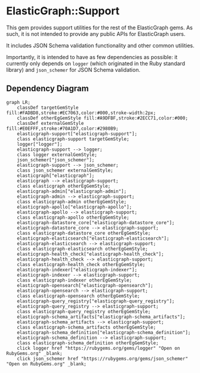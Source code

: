 # ElasticGraph::Support

This gem provides support utilities for the rest of the ElasticGraph gems. As
such, it is not intended to provide any public APIs for ElasticGraph users.

It includes JSON Schema validation functionality and other common utilities.

Importantly, it is intended to have as few dependencies as possible: it currently
only depends on `logger` (which originated in the Ruby standard library) and
`json_schemer` for JSON Schema validation.

## Dependency Diagram

```mermaid
graph LR;
    classDef targetGemStyle fill:#FADBD8,stroke:#EC7063,color:#000,stroke-width:2px;
    classDef otherEgGemStyle fill:#A9DFBF,stroke:#2ECC71,color:#000;
    classDef externalGemStyle fill:#E0EFFF,stroke:#70A1D7,color:#2980B9;
    elasticgraph-support["elasticgraph-support"];
    class elasticgraph-support targetGemStyle;
    logger["logger"];
    elasticgraph-support --> logger;
    class logger externalGemStyle;
    json_schemer["json_schemer"];
    elasticgraph-support --> json_schemer;
    class json_schemer externalGemStyle;
    elasticgraph["elasticgraph"];
    elasticgraph --> elasticgraph-support;
    class elasticgraph otherEgGemStyle;
    elasticgraph-admin["elasticgraph-admin"];
    elasticgraph-admin --> elasticgraph-support;
    class elasticgraph-admin otherEgGemStyle;
    elasticgraph-apollo["elasticgraph-apollo"];
    elasticgraph-apollo --> elasticgraph-support;
    class elasticgraph-apollo otherEgGemStyle;
    elasticgraph-datastore_core["elasticgraph-datastore_core"];
    elasticgraph-datastore_core --> elasticgraph-support;
    class elasticgraph-datastore_core otherEgGemStyle;
    elasticgraph-elasticsearch["elasticgraph-elasticsearch"];
    elasticgraph-elasticsearch --> elasticgraph-support;
    class elasticgraph-elasticsearch otherEgGemStyle;
    elasticgraph-health_check["elasticgraph-health_check"];
    elasticgraph-health_check --> elasticgraph-support;
    class elasticgraph-health_check otherEgGemStyle;
    elasticgraph-indexer["elasticgraph-indexer"];
    elasticgraph-indexer --> elasticgraph-support;
    class elasticgraph-indexer otherEgGemStyle;
    elasticgraph-opensearch["elasticgraph-opensearch"];
    elasticgraph-opensearch --> elasticgraph-support;
    class elasticgraph-opensearch otherEgGemStyle;
    elasticgraph-query_registry["elasticgraph-query_registry"];
    elasticgraph-query_registry --> elasticgraph-support;
    class elasticgraph-query_registry otherEgGemStyle;
    elasticgraph-schema_artifacts["elasticgraph-schema_artifacts"];
    elasticgraph-schema_artifacts --> elasticgraph-support;
    class elasticgraph-schema_artifacts otherEgGemStyle;
    elasticgraph-schema_definition["elasticgraph-schema_definition"];
    elasticgraph-schema_definition --> elasticgraph-support;
    class elasticgraph-schema_definition otherEgGemStyle;
    click logger href "https://rubygems.org/gems/logger" "Open on RubyGems.org" _blank;
    click json_schemer href "https://rubygems.org/gems/json_schemer" "Open on RubyGems.org" _blank;
```

